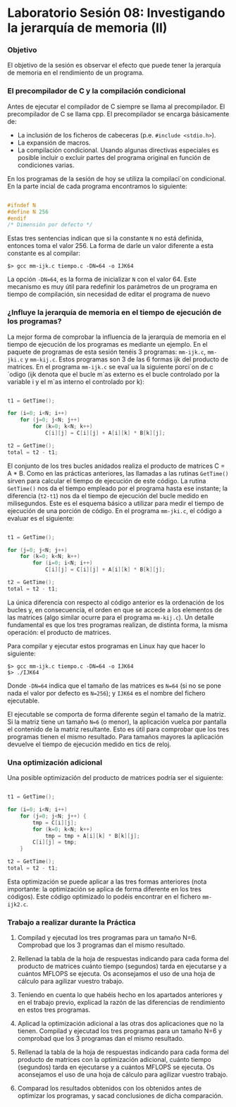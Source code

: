 # Laboratorio Sesión 08: Investigando la jerarquía de memoria (II)

### Objetivo

El objetivo de la sesión es observar el efecto que puede tener la jerarquía de memoria en el rendimiento de un programa.

### El precompilador de C y la compilación condicional

Antes de ejecutar el compilador de C siempre se llama al precompilador. El precompilador de C se llama cpp. El precompilador se encarga básicamente de:

* La inclusión de los ficheros de cabeceras (p.e. ``#include <stdio.h>``).
* La expansión de macros.
* La compilación condicional. Usando algunas directivas especiales es posible incluir o excluir partes del programa original en función de condiciones varias.

En los programas de la sesión de hoy se utiliza la compilaci´on condicional. En la parte incial de cada programa encontramos lo siguiente:

``` c

#ifndef N
#define N 256
#endif
/* Dimensión por defecto */

```

Estas tres sentencias indican que si la constante ``N`` no está definida, entonces toma el valor 256. La forma de darle un valor diferente a esta constante es al compilar:

```
$> gcc mm-ijk.c tiempo.c -DN=64 -o IJK64
```

La opción ``-DN=64``, es la forma de inicializar ``N`` con el valor 64. Este mecanismo es muy útil para redefinir los parámetros de un programa en tiempo de compilación, sin necesidad de editar el programa de nuevo


### ¿Influye la jerarquía de memoria en el tiempo de ejecución de los programas?

La mejor forma de comprobar la influencia de la jerarquía de memoria en el tiempo de ejecución de los programas es mediante un ejemplo. En el paquete de programas de esta sesión tenéis 3 programas: ``mm-ijk.c``, ``mm-jki.c`` y ``mm-kij.c``. Estos programas son 3 de las 6 formas ijk del producto de matrices. En el programa ``mm-ijk.c`` se eval´ua la siguiente porci´on de c´odigo (ijk denota que el bucle m´as externo es el bucle controlado por la variable i y el m´as interno el controlado por k):

``` c

t1 = GetTime();

for (i=0; i<N; i++)
	for (j=0; j<N; j++)
		for (k=0; k<N; k++)
			C[i][j] = C[i][j] + A[i][k] * B[k][j];

t2 = GetTime();
total = t2 - t1;

```

El conjunto de los tres bucles anidados realiza el producto de matrices C = A * B. Como en las prácticas anteriores, las llamadas a las rutinas ``GetTime()`` sirven para calcular el tiempo de ejecución de este código. La rutina ``GetTime()`` nos da el tiempo empleado por el programa hasta ese instante; la diferencia (``t2-t1``) nos da el tiempo de ejecución del bucle medido en milisegundos. Este es el esquema básico a utilizar para medir el tiempo de ejecución de una porción de código. En el programa ``mm-jki.c``, el código a evaluar es el siguiente:

``` c

t1 = GetTime();

for (j=0; j<N; j++)
	for (k=0; k<N; k++)
		for (i=0; i<N; i++)
			C[i][j] = C[i][j] + A[i][k] * B[k][j];

t2 = GetTime();
total = t2 - t1;

```

La única diferencia con respecto al código anterior es la ordenación de los bucles y, en consecuencia, el orden en que se accede a los elementos de las matrices (algo similar ocurre para el programa ``mm-kij.c``). Un detalle fundamental es que los tres programas realizan, de distinta forma, la misma operación: el producto de matrices. 

Para compilar y ejecutar estos programas en Linux hay que hacer lo siguiente:

```
$> gcc mm-ijk.c tiempo.c -DN=64 -o IJK64
$> ./IJK64
```

Donde ``-DN=64`` indica que el tamaño de las matrices es ``N=64`` (si no se pone nada el valor por defecto es ``N=256``); y ``IJK64`` es el nombre del fichero ejecutable.

El ejecutable se comporta de forma diferente según el tamaño de la matriz. Si la matriz tiene un tamaño ``N=6`` (o menor), la aplicación vuelca por pantalla el contenido de la matriz resultante. Esto es útil para comprobar que los tres programas tienen el mismo resultado. Para tamaños mayores la aplicación devuelve el tiempo de ejecución medido en tics de reloj.

### Una optimización adicional

Una posible optimización del producto de matrices podría ser el siguiente:

``` c

t1 = GetTime();

for (i=0; i<N; i++)
	for (j=0; j<N; j++) {
		tmp = C[i][j];
		for (k=0; k<N; k++)
			tmp = tmp + A[i][k] * B[k][j];
		C[i][j] = tmp;
	}

t2 = GetTime();
total = t2 - t1;

```

Esta optimización se puede aplicar a las tres formas anteriores (nota importante: la optimización se aplica de forma diferente en los tres códigos). Este código optimizado lo podéis encontrar en el fichero ``mm-ijk2.c``.

### Trabajo a realizar durante la Práctica

1. Compilad y ejecutad los tres programas para un tamaño N=6. Comprobad que los 3 programas dan el mismo resultado.

2. Rellenad la tabla de la hoja de respuestas indicando para cada forma del producto de matrices cuánto tiempo (segundos) tarda en ejecutarse y a cuántos MFLOPS se ejecuta. Os aconsejamos el uso de una hoja de cálculo para agilizar vuestro trabajo.

3. Teniendo en cuenta lo que habéis hecho en los apartados anteriores y en el trabajo previo, explicad la razón de las diferencias de rendimiento en estos tres programas. 

4. Aplicad la optimización adicional a las otras dos aplicaciones que no la tienen. Compilad y ejecutad los tres programas para un tamaño N=6 y comprobad que los 3 programas dan el mismo resultado.

5. Rellenad la tabla de la hoja de respuestas indicando para cada forma del producto de matrices con la optimización adicional, cuánto tiempo (segundos) tarda en ejecutarse y a cuántos MFLOPS se ejecuta. Os aconsejamos el uso de una hoja de cálculo para agilizar vuestro trabajo.

6. Comparad los resultados obtenidos con los obtenidos antes de optimizar los programas, y sacad conclusiones de dicha comparación.